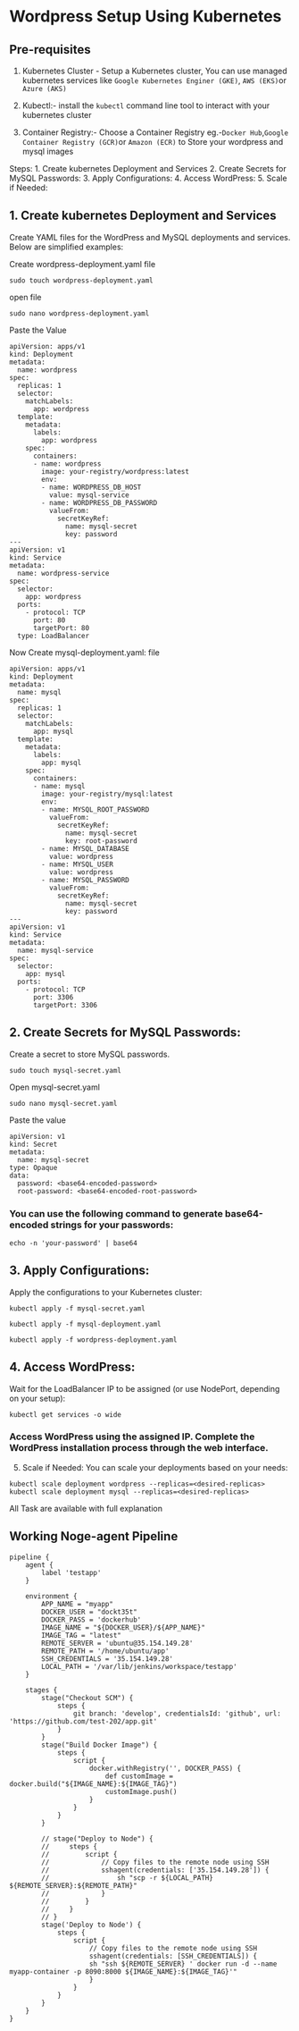# Wordpress Setup Using Kubernetes

## Pre-requisites
1. Kubernetes Cluster - Setup a Kubernetes cluster, You can use managed kubernetes services like  `Google Kubernetes Enginer (GKE)`, `AWS (EKS)`or `Azure (AKS)`

2. Kubectl:- install the `kubectl` command line tool to interact with your kubernetes cluster

3. Container Registry:- Choose a Container Registry eg.-`Docker Hub`,`Google Container Registry (GCR)`or `Amazon (ECR)` to Store your wordpress and mysql images

Steps: 
     1. Create kubernetes Deployment and Services
     2. Create Secrets for MySQL Passwords:
     3. Apply Configurations:
     4. Access WordPress:
     5. Scale if Needed:


## 1. Create kubernetes Deployment and Services
Create YAML files for the WordPress and MySQL deployments and services. Below are simplified examples:

Create wordpress-deployment.yaml file
```
sudo touch wordpress-deployment.yaml
```
open file 
```
sudo nano wordpress-deployment.yaml
```
Paste the Value
```
apiVersion: apps/v1
kind: Deployment
metadata:
  name: wordpress
spec:
  replicas: 1
  selector:
    matchLabels:
      app: wordpress
  template:
    metadata:
      labels:
        app: wordpress
    spec:
      containers:
      - name: wordpress
        image: your-registry/wordpress:latest
        env:
        - name: WORDPRESS_DB_HOST
          value: mysql-service
        - name: WORDPRESS_DB_PASSWORD
          valueFrom:
            secretKeyRef:
              name: mysql-secret
              key: password
---
apiVersion: v1
kind: Service
metadata:
  name: wordpress-service
spec:
  selector:
    app: wordpress
  ports:
    - protocol: TCP
      port: 80
      targetPort: 80
  type: LoadBalancer

```


Now Create mysql-deployment.yaml: file
```
apiVersion: apps/v1
kind: Deployment
metadata:
  name: mysql
spec:
  replicas: 1
  selector:
    matchLabels:
      app: mysql
  template:
    metadata:
      labels:
        app: mysql
    spec:
      containers:
      - name: mysql
        image: your-registry/mysql:latest
        env:
        - name: MYSQL_ROOT_PASSWORD
          valueFrom:
            secretKeyRef:
              name: mysql-secret
              key: root-password
        - name: MYSQL_DATABASE
          value: wordpress
        - name: MYSQL_USER
          value: wordpress
        - name: MYSQL_PASSWORD
          valueFrom:
            secretKeyRef:
              name: mysql-secret
              key: password
---
apiVersion: v1
kind: Service
metadata:
  name: mysql-service
spec:
  selector:
    app: mysql
  ports:
    - protocol: TCP
      port: 3306
      targetPort: 3306

```

## 2. Create Secrets for MySQL Passwords:
Create a secret to store MySQL passwords.
```
sudo touch mysql-secret.yaml
```
Open mysql-secret.yaml
```
sudo nano mysql-secret.yaml
```
Paste the value
```
apiVersion: v1
kind: Secret
metadata:
  name: mysql-secret
type: Opaque
data:
  password: <base64-encoded-password>
  root-password: <base64-encoded-root-password>

```
### You can use the following command to generate base64-encoded strings for your passwords:

```
echo -n 'your-password' | base64

```

## 3. Apply Configurations:
Apply the configurations to your Kubernetes cluster:

```
kubectl apply -f mysql-secret.yaml
```

```
kubectl apply -f mysql-deployment.yaml
```

```
kubectl apply -f wordpress-deployment.yaml

```


## 4. Access WordPress:

Wait for the LoadBalancer IP to be assigned (or use NodePort, depending on your setup):

```
kubectl get services -o wide

```
### Access WordPress using the assigned IP. Complete the WordPress installation process through the web interface.

5. Scale if Needed:
You can scale your deployments based on your needs:

```
kubectl scale deployment wordpress --replicas=<desired-replicas>
kubectl scale deployment mysql --replicas=<desired-replicas>

```
All Task are available with full explanation 



## Working Noge-agent Pipeline 

```
pipeline {
    agent {
        label 'testapp'
    }

    environment {
        APP_NAME = "myapp"
        DOCKER_USER = "dockt35t"
        DOCKER_PASS = 'dockerhub'
        IMAGE_NAME = "${DOCKER_USER}/${APP_NAME}"
        IMAGE_TAG = "latest"
        REMOTE_SERVER = 'ubuntu@35.154.149.28'
        REMOTE_PATH = '/home/ubuntu/app'
        SSH_CREDENTIALS = '35.154.149.28'
        LOCAL_PATH = '/var/lib/jenkins/workspace/testapp'
    }

    stages {
        stage("Checkout SCM") {
            steps {
                git branch: 'develop', credentialsId: 'github', url: 'https://github.com/test-202/app.git'
            }
        }
        stage("Build Docker Image") {
            steps {
                script {
                    docker.withRegistry('', DOCKER_PASS) {
                        def customImage = docker.build("${IMAGE_NAME}:${IMAGE_TAG}")
                        customImage.push()
                    }
                }
            }
        }

        // stage("Deploy to Node") {
        //     steps {
        //         script {
        //             // Copy files to the remote node using SSH
        //             sshagent(credentials: ['35.154.149.28']) {
        //                 sh "scp -r ${LOCAL_PATH} ${REMOTE_SERVER}:${REMOTE_PATH}"
        //             }
        //         }
        //     }
        // }
        stage('Deploy to Node') {
            steps {
                script {
                    // Copy files to the remote node using SSH
                    sshagent(credentials: [SSH_CREDENTIALS]) {
                    sh "ssh ${REMOTE_SERVER} ' docker run -d --name myapp-container -p 8090:8000 ${IMAGE_NAME}:${IMAGE_TAG}'"
                    }
                }
            }
        }
    }
}
```

